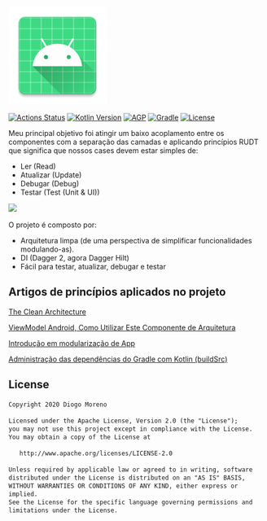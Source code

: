 <img src="app/src/main/res/mipmap-xxxhdpi/ic_launcher.png" />

[![Actions Status](https://github.com/CapitalCoding/events-app/workflows/android/badge.svg)](https://github.com/CapitalCoding/events-app/actions)
[![Kotlin Version](https://img.shields.io/badge/kotlin-1.3.72-blue.svg)](http://kotlinlang.org/)
[![AGP](https://img.shields.io/badge/AGP-4.0.0-blue)](https://developer.android.com/studio/releases/gradle-plugin)
[![Gradle](https://img.shields.io/badge/Gradle-6.5-blue)](https://gradle.org)
[![License](https://img.shields.io/badge/License-Apache%202.0-blue.svg)](http://www.apache.org/licenses/LICENSE-2.0)


Meu principal objetivo foi atingir um baixo acoplamento entre os componentes com a separação das camadas e aplicando princípios RUDT que significa que nossos cases devem estar simples de:
- Ler (Read)
- Atualizar (Update)
- Debugar (Debug)
- Testar (Test (Unit & UI))

<img src="https://diogomoreno.com/wp-content/uploads/2020/12/clean.png"/>

O projeto é composto por:
- Arquitetura limpa (de uma perspectiva de simplificar funcionalidades modulando-as).
- DI (Dagger 2, agora Dagger Hilt)
- Fácil para testar, atualizar, debugar e testar

Artigos de princípios aplicados no projeto
-

[The Clean Architecture](https://blog.cleancoder.com/uncle-bob/2012/08/13/the-clean-architecture.html)

[ViewModel Android, Como Utilizar Este Componente de Arquitetura](https://www.thiengo.com.br/viewmodel-android-como-utilizar-este-componente-de-arquitetura)

[Introdução em modularização de App](https://proandroiddev.com/intro-to-app-modularization-42411e4c421e)

[Administração das dependências do Gradle com Kotlin (buildSrc)](https://proandroiddev.com/gradle-dependency-management-with-kotlin-94eed4df9a28)

License
-

    Copyright 2020 Diogo Moreno

    Licensed under the Apache License, Version 2.0 (the "License");
    you may not use this project except in compliance with the License.
    You may obtain a copy of the License at

       http://www.apache.org/licenses/LICENSE-2.0

    Unless required by applicable law or agreed to in writing, software
    distributed under the License is distributed on an "AS IS" BASIS,
    WITHOUT WARRANTIES OR CONDITIONS OF ANY KIND, either express or implied.
    See the License for the specific language governing permissions and
    limitations under the License.

